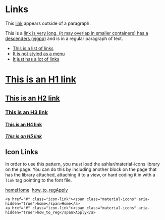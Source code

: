 # Links

<div>This <a href="#">link</a> appears outside of a paragraph.</div>

<p>This is a <a href="#">link is very long, (it may overlap in smaller containers) has a descenders (yjgpq)</a> and is in a regular paragraph of text.</p>

<ul>
  <li><a href="#">This is a list of links</a></li>
  <li><a href="#">It is not styled as a menu</a></li>
  <li><a href="#">It just has a lot of links</a></li>
</ul>

<h1><a href="#">This is an H1 link</a></h1>
<h2><a href="#">This is an H2 link</a></h2>
<h3><a href="#">This is an H3 link</a></h3>
<h4><a href="#">This is an H4 link</a></h4>
<h5><a href="#">This is an H5 link</a></h5>

## Icon Links
In order to use this pattern, you must load the ashlar/material-icons library on the page. You can do this by including another block on the page that has the library attached, attaching it to a view, or hard coding it in with a ``link`` tag pointing to the font file.

<a href="#" className="icon-link"><span className="material-icons" aria-hidden="true">home</span><span class="text">Home</span></a>&nbsp;
<a href="#" className="icon-link"><span className="material-icons" aria-hidden="true">how_to_reg</span><span class="text">Apply</span></a>

```
<a href="#" class="icon-link"><span class="material-icons" aria-hidden="true">home</span>Home</a>
<a href="#" class="icon-link"><span class="material-icons" aria-hidden="true">how_to_reg</span>Apply</a>
```